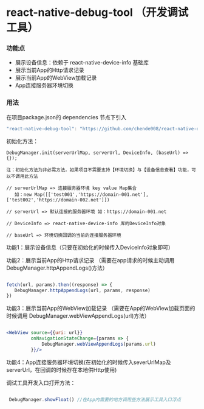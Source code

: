 # react-native-debug-tool （开发调试工具）

### 功能点

 * 展示设备信息：依赖于 react-native-device-info 基础库
 * 展示当前App的Http请求记录
 * 展示当前App的WebView加载记录
 * App连接服务器环境切换

### 用法

 在项目package.json的 dependencies 节点下引入 
 
 ```jsx
 "react-native-debug-tool": "https://github.com/chende008/react-native-debug-tool.git#master"
 ```

 初始化方法：
 
  ```
  DebugManager.init(serverUrlMap, serverUrl, DeviceInfo, (baseUrl) => {}); 
  
  注：初始化方法为非必需方法，如果项目不需要支持【环境切换】与【设备信息查看】功能，可以不调用此方法
  
  // serverUrlMap => 连接服务器环境 key value Map集合
     如：new Map([['test001','https://domain-001.net'],['test002','https://domain-002.net']])
     
  // serverUrl => 默认连接的服务器环境 如：https://domain-001.net
  
  // DeviceInfo => react-native-device-info 库的DeviceInfo对象
  
  // baseUrl => 环境切换回调的当前的连接服务器环境
  
  ```
功能1：展示设备信息（只要在初始化的时候传入DeviceInfo对象即可）

功能2：展示当前App的Http请求记录 （需要在app请求的时候主动调用 DebugManager.httpAppendLogs()方法）

```js

fetch(url, params).then((response) => {
   DebugManager.httpAppendLogs(url, params, response)
})

```
功能3：展示当前App的WebView加载记录 （需要在App的WebView加载页面的时候调用 DebugManager.webViewAppendLogs(url)方法）

```jsx

<WebView source={{uri: url}}
         onNavigationStateChange={params => {
             DebugManager.webViewAppendLogs(params.url)
         }}/>

```

功能4：App连接服务器环境切换(在初始化的时候传入severUrlMap及serverUrl，在回调的时候存在本地供Http使用)


调试工具开发入口打开方法：
```js

 DebugManager.showFloat() //在App内需要的地方调用些方法展示工具入口浮点

```
